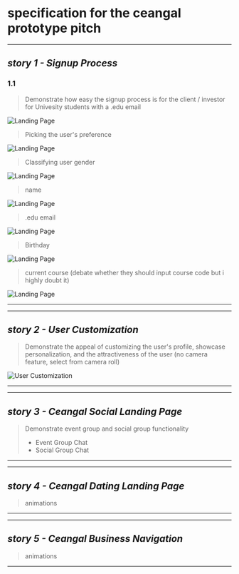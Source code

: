 # specification for the ceangal prototype pitch

---
## _story 1 -  Signup Process_
### 1.1

> Demonstrate how easy the signup process is for the client / investor for Univesity students with a .edu email

![Landing Page](assets/mockupassetv2/0_signup.png)

> Picking the user's preference

![Landing Page](assets/mockupassetv2/1_signup.png)

> Classifying user gender

![Landing Page](assets/mockupassetv2/2_signup.png)

> name

![Landing Page](assets/mockupassetv2/3_signup.png)

> .edu email

![Landing Page](assets/mockupassetv2/4_signup.png)

> Birthday

![Landing Page](assets/mockupassetv2/5_signup.png)

> current course (debate whether they should input course code but i highly doubt it)

![Landing Page](assets/mockupassetv2/6_signup.png)

---

---
## _story 2 - User Customization_
> Demonstrate the appeal of customizing the user's profile, showcase personalization, and the attractiveness of the user (no camera feature, select from camera roll)

![User Customization](assets/mockupassetv2/andrew_no_photo.png)

---

---
## _story 3 - Ceangal Social Landing Page_
> Demonstrate event group and social group functionality 
> - Event Group Chat
> - Social Group Chat 

[myimage]: relative/urls/cool/image.jpg "if you need a title, it's here"
[myimage]: relative/urls/cool/image.jpg "if you need a title, it's here"
---

---
## _story 4 - Ceangal Dating Landing Page_ 
> animations

[myimage]: relative/urls/cool/image.jpg "if you need a title, it's here"
[myimage]: relative/urls/cool/image.jpg "if you need a title, it's here"
---

---
## _story 5 - Ceangal Business Navigation_ 
> animations

[myimage]: relative/urls/cool/image.jpg "if you need a title, it's here"
[myimage]: relative/urls/cool/image.jpg "if you need a title, it's here"
---


